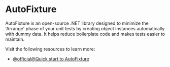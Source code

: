 # AutoFixture

AutoFixture is an open-source .NET library designed to minimize the 'Arrange' phase of your unit tests by creating object instances automatically with dummy data. It helps reduce boilerplate code and makes tests easier to maintain.

Visit the following resources to learn more:

- [@official@Quick start to AutoFixture](https://autofixture.github.io/docs/quick-start/)
